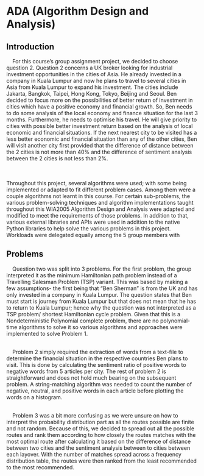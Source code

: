 # ADA (Algorithm Design and Analysis)

## Introduction 
&nbsp;&nbsp;&nbsp; For this course’s group assignment project, we decided to choose question 2. 
Question 2 concerns a UK broker looking for industrial investment opportunities in the cities 
of Asia. He already invested in a company in Kuala Lumpur and now he plans to travel to 
several cities in Asia from Kuala Lumpur to expand his investment. The cities include Jakarta, 
Bangkok, Taipei, Hong Kong, Tokyo, Beijing and Seoul. Ben decided to focus more on the 
possibilities of better return of investment in cities which have a positive economy and 
financial growth. So, Ben needs to do some analysis of the local economy and finance 
situation for the last 3 months. Furthermore, he needs to optimise his travel. He will give 
priority to cities with possible better investment return based on the analysis of local 
economic and financial situations. If the next nearest city to be visited has a less better 
economic and financial situation than any of the other cities, Ben will visit another city first 
provided that the difference of distance between the 2 cities is not more than 40% and the 
difference of sentiment analysis between the 2 cities is not less than 2%. 

<br>&nbsp;&nbsp;&nbsp;  
Throughout this project, several algorithms were used; with some being implemented 
or adapted to fit different problem cases. Among them were a couple algorithms not learnt 
in this course. For certain sub-problems, the various problem-solving techniques and 
algorithm implementations taught throughout this WIA2005 Algorithm Design and Analysis 
were adapted and modified to meet the requirements of those problems. In addition to that, 
various external libraries and APIs were used in addition to the native Python libraries to help 
solve the various problems in this project. Workloads were delegated equally among the 5 
group members with

## Problems 
&nbsp;&nbsp;&nbsp; 
Question two was split into 3 problems. For the first problem, the group interpreted it as the 
minimum Hamiltonian path problem instead of a Travelling Salesman Problem (TSP) variant. 
This was based by making a few assumptions- the first being that “Ben Sherman” is from the 
UK and has only invested in a company in Kuala Lumpur. The question states that Ben must 
start is journey from Kuala Lumpur but that does not mean that he has to return to Kuala 
Lumpur; hence why the question was not interpreted as a TSP problem/ shortest Hamiltonian 
cycle problem. Given that this is a Nondeterministic Polynomial complete problem, there are 
no polynomial-time algorithms to solve it so various algorithms and approaches were 
implemented to solve Problem 1. 

<br>&nbsp;&nbsp;&nbsp;
Problem 2 simply required the extraction of words from a text-file to determine the 
financial situation in the respective countries Ben plans to visit. This is done by calculating the 
sentiment ratio of positive words to negative words from 5 articles per city. The rest of 
problem 2 is straightforward and does not hold much bearing on the subsequent problem. A 
string-matching algorithm was needed to count the number of negative, neutral, and positive 
words in each article before plotting the words on a histogram.

<br>&nbsp;&nbsp;&nbsp;
Problem 3 was a bit more confusing as we were unsure on how to interpret the 
probability distribution part as all the routes possible are finite and not random. Because of 
this, we decided to spread out all the possible routes and rank them according to how closely 
the routes matches with the most optimal route after calculating it based on the difference 
of distance between two cities and the sentiment analysis between to cities between each 
layover. With the number of matches spread across a frequency distribution table, the routes 
were then ranked from the least recommended to the most recommended.
